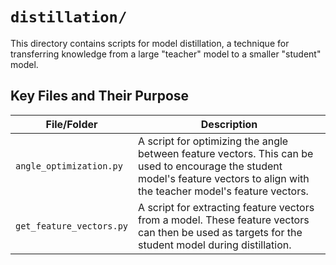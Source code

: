 # `distillation/`

This directory contains scripts for model distillation, a technique for transferring knowledge from a large "teacher" model to a smaller "student" model.

## Key Files and Their Purpose

| File/Folder | Description |
|---|---|
| `angle_optimization.py` | A script for optimizing the angle between feature vectors. This can be used to encourage the student model's feature vectors to align with the teacher model's feature vectors. |
| `get_feature_vectors.py` | A script for extracting feature vectors from a model. These feature vectors can then be used as targets for the student model during distillation. |